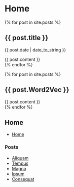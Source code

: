 # Home


{% for post in site.posts %}
  <div class="post">
    <h2>{{ post.title }}</h2>
    <p>{{ post.date | date_to_string }}</p>
    <div class="post-content">
      {{ post.content }}
    </div>
  </div>
{% endfor %}



{% for post in site.posts %}
## {{ post.Word2Vec }}

<div class="post-content">
    {{ post.content }}
</div>
{% endfor %}

## Home
- [Home](/Test2/index.html)

### Posts
- [Aliquam](/2023site/2016/08/25/aliquam.html)
- [Tempus](/2023site/2016/08/24/tempus.html)
- [Magna](/2023site/2016/08/23/magna.html)
- [Ipsum](/2023site/2016/08/22/ipsum.html)
- [Consequat](/2023site/2016/08/21/consequat.html)

